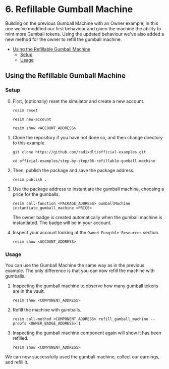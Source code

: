# 6. Refillable Gumball Machine

Building on the previous Gumball Machine with an Owner example, in this one
we've modified our first behaviour and given the machine the ability to mint
more Gumball tokens. Using the updated behaviour we've also added a new method
for the owner to refill the gumball machine.

- [Using the Refillable Gumball Machine](#using-the-refillable-gumball-machine)
  - [Setup](#setup)
  - [Usage](#usage)

## Using the Refillable Gumball Machine

### Setup

0.  First, (optionally) reset the simulator and create a new account.

    ```
    resim reset

    resim new-account

    resim show <ACCOUNT_ADDRESS>
    ```

1.  Clone the repository if you have not done so, and then change directory to
    this example.

    ```
    git clone https://github.com/radixdlt/official-examples.git

    cd official-examples/step-by-step/06-refillable-gumball-machine
    ```

2.  Then, publish the package and save the package address.

    ```
    resim publish .
    ```

3.  Use the package address to instantiate the gumball machine, choosing a price
    for the gumballs.

    ```
    resim call-function <PACKAGE_ADDRESS> GumballMachine instantiate_gumball_machine <PRICE>
    ```

    The owner badge is created automatically when the gumball machine is
    instantiated. The badge will be in your account.

4.  Inspect your account looking at the `Owned Fungible Resources` section.

    ```
    resim show <ACCOUNT_ADDRESS>
    ```

### Usage

You can use the Gumball Machine the same way as in the previous example. The
only difference is that you can now refill the machine with gumballs.

1.  Inspecting the gumball machine to observe how many gumball tokens are in the
    vault.

    ```
    resim show <COMPONENT_ADDRESS>
    ```

2.  Refill the machine with gumballs.

    ```
    resim call-method <COMPONENT_ADDRESS> refill_gumball_machine --proofs <OWNER_BADGE_ADDRESS>:1
    ```

3.  Inspecting the gumball machine component again will show it has been
    refilled.

    ```
    resim show <COMPONENT_ADDRESS>
    ```

We can now successfully used the gumball machine, collect our earnings, and
refill it.
